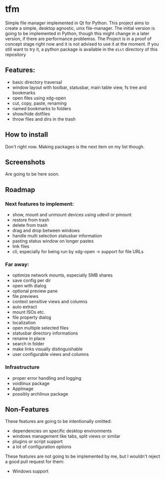# tfm
Simple file manager implemented in Qt for Python. This project aims to create a simple, desktop agnostic, unix file-manager.
The initial version is going to be implemented in Python, though this might change in a later version, if there are performance problemss.
The Project is in a proof of concept stage right now and it is not advised to use it at the moment.
If you still want to try it, a python package is available in the ```dist``` directory of this repository

## Features:
* basic directory traversal
* window layout with toolbar, statusbar, main table view, fs tree and bookmarks
* open files using xdg-open
* cut, copy, paste, renaming
* named bookmarks to folders
* show/hide dotfiles
* throw files and dirs in the trash

## How to install
Don't right now. Making packages is the next item on my list though.

## Screenshots
Are going to be here soon.

## Roadmap

### Next features to implement:
* show, mount and unmount devices using udevil or pmount
* restore from trash
* delete from trash
* drag and drop between windows
* handle multi selection statusbar information
* pasting status window on longer pastes
* link files
* cli, especially for being run by xdg-open -> support for file URLs

### Far away:
* optimize network mounts, especially SMB shares
* save config per dir
* open with dialog
* optional preview pane
* file previews
* context sensitive views and columns
* auto extract
* mount ISOs etc.
* file property dialog
* localization
* open multiple selected files
* statusbar directory informations
* rename in place
* search in folder
* make links visually distinguishable
* user configurable views and columns

### Infrastructure
* proper error handling and logging
* voidlinux package
* AppImage
* possibly archlinux package

## Non-Features
These features are going to be intentionally omitted:

* dependencies on specific desktop environments
* windows management like tabs, split views or similar
* plugins or script support
* a lot of configuration options

These features are not going to be implemented by me, but I wouldn't reject a good pull request for them:

* Windows support
